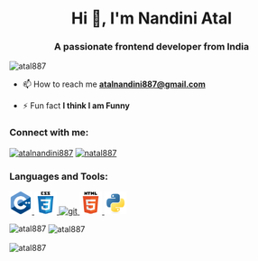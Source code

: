 <h1 align="center">Hi 👋, I'm Nandini Atal</h1>
<h3 align="center">A passionate frontend developer from India</h3>

<p align="left"> <img src="https://komarev.com/ghpvc/?username=atal887&label=Profile%20views&color=0e75b6&style=flat" alt="atal887" /> </p>

- 📫 How to reach me **atalnandini887@gmail.com**

- ⚡ Fun fact **I think I am Funny**

<h3 align="left">Connect with me:</h3>
<p align="left">
<a href="https://linkedin.com/in/atalnandini887" target="blank"><img align="center" src="https://raw.githubusercontent.com/rahuldkjain/github-profile-readme-generator/master/src/images/icons/Social/linked-in-alt.svg" alt="atalnandini887" height="30" width="40" /></a>
<a href="https://leetcode.com/u/codernatal887/" target="blank"><img align="center" src="https://raw.githubusercontent.com/rahuldkjain/github-profile-readme-generator/master/src/images/icons/Social/leet-code.svg" alt="natal887" height="30" width="40" /></a>
</p>

<h3 align="left">Languages and Tools:</h3>
<p align="left"> <a href="https://www.w3schools.com/cpp/" target="_blank" rel="noreferrer"> <img src="https://raw.githubusercontent.com/devicons/devicon/master/icons/cplusplus/cplusplus-original.svg" alt="cplusplus" width="40" height="40"/> </a> <a href="https://www.w3schools.com/css/" target="_blank" rel="noreferrer"> <img src="https://raw.githubusercontent.com/devicons/devicon/master/icons/css3/css3-original-wordmark.svg" alt="css3" width="40" height="40"/> </a> <a href="https://git-scm.com/" target="_blank" rel="noreferrer"> <img src="https://www.vectorlogo.zone/logos/git-scm/git-scm-icon.svg" alt="git" width="40" height="40"/> </a> <a href="https://www.w3.org/html/" target="_blank" rel="noreferrer"> <img src="https://raw.githubusercontent.com/devicons/devicon/master/icons/html5/html5-original-wordmark.svg" alt="html5" width="40" height="40"/> </a> <a href="https://www.python.org" target="_blank" rel="noreferrer"> <img src="https://raw.githubusercontent.com/devicons/devicon/master/icons/python/python-original.svg" alt="python" width="40" height="40"/> </a> </p>

<p><img align="left" src="https://github-readme-stats.vercel.app/api/top-langs?username=atal887&show_icons=true&locale=en&layout=compact" alt="atal887" /></p>

<p>&nbsp;<img align="center" src="https://github-readme-stats.vercel.app/api?username=atal887&show_icons=true&locale=en" alt="atal887" /></p>

<p><img align="center" src="https://github-readme-streak-stats.herokuapp.com/?user=atal887&" alt="atal887" /></p>
